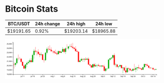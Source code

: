 # Bitcoin Stats

BTC/USDT|24h change|24h high|24h low|
|---|---|---|---|
|$19191.65|0.92%|$19203.14|$18965.88|

<img src="./chart.svg">
